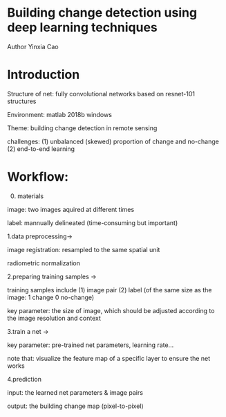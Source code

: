 # Building change detection using deep learning techniques
Author Yinxia Cao

# Introduction

Structure of net: fully convolutional networks based on resnet-101 structures

Environment: matlab 2018b  windows

Theme: building change detection in remote sensing 

challenges: (1) unbalanced (skewed) proportion of change and no-change   (2) end-to-end learning

# Workflow: 

0. materials

image: two images aquired at different times

label: mannually delineated (time-consuming but important)


1.data preprocessing->

  image registration: resampled to the same spatial unit

  radiometric normalization


2.preparing training samples -> 

  training samples include (1) image pair (2) label (of the same size as the image: 1 change 0 no-change)
  
  key parameter: the size of image, which should be adjusted according to the image resolution and context

3.train a net -> 

  key parameter: pre-trained net parameters, learning rate...
  
  note that: visualize the feature map of a specific layer to ensure the net works 
  
4.prediction

  input: the learned net parameters & image pairs
  
  output: the building change map (pixel-to-pixel)
